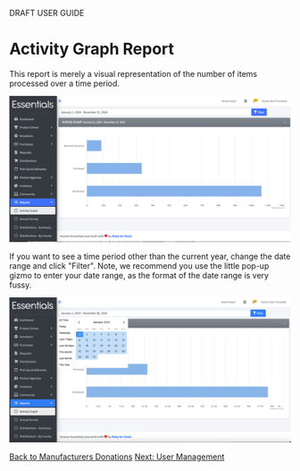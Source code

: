 DRAFT USER GUIDE
# Activity Graph Report
This report is merely a visual representation of the number of items processed over a time period.

![activity_graph_default_view](images/reports/reports_activity_graph_1.png)

If you want to see a time period other than the current year,  change the date range and click "Filter".  Note,  we recommend you use the little pop-up gizmo to enter your date range, as the format of the date range is very fussy.

![activity_graph_with_date_range_gizmo](images/reports/reports_activity_graph_2.png)

[Back to Manufacturers Donations](reports_manufacturers_donations.md)
[Next: User Management](user_management.md)

